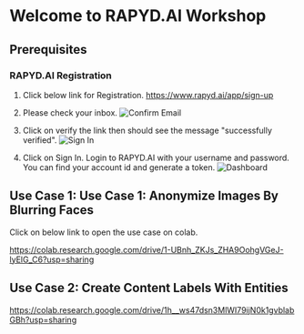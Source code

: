 
# Welcome to RAPYD.AI Workshop

## Prerequisites

### RAPYD.AI Registration
1. Click below link for Registration.
https://www.rapyd.ai/app/sign-up

2. Please check your inbox.
![Confirm Email](https://i.ibb.co/SnhKYmT/Screenshot-2021-07-16-at-10-24-03.png)

3. Click on verify the link then should see the message "successfully verified".
![Sign In](https://i.ibb.co/2nqktR4/Screenshot-2021-07-16-at-10-28-12.png)

4. Click on Sign In. Login to RAPYD.AI with your username and password. You can find your account id and generate a token.
![Dashboard](https://i.ibb.co/FXjMWL3/Screenshot-2021-07-16-at-10-33-00.png)

## Use Case 1: Use Case 1: Anonymize Images By Blurring Faces
Click on below link to open the use case on colab.

https://colab.research.google.com/drive/1-UBnh_ZKJs_ZHA9OohgVGeJ-lyElG_C6?usp=sharing

## Use Case 2: Create Content Labels With Entities

https://colab.research.google.com/drive/1h__ws47dsn3MlWI79ijN0k1gvblabGBh?usp=sharing

